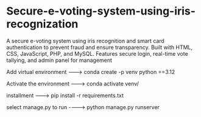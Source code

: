 # Secure-e-voting-system-using-iris-recognization
 A secure e-voting system using iris recognition and smart card authentication to prevent fraud and ensure transparency. Built with HTML, CSS, JavaScript, PHP, and MySQL. Features secure login, real-time vote tallying, and admin panel for management


 Add virtual environment
 --->  conda create -p venv python ==3.12

 Activate the environment
 ---> conda activate venv/

 installment
 ---> pip install -r requirements.txt

select manage.py to run 
----> python manage.py runserver
